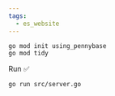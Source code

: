 ```yaml
---
tags:
  - es_website
---
```


```bash
go mod init using_pennybase
go mod tidy
```

Run ✅
```bash
go run src/server.go
```

